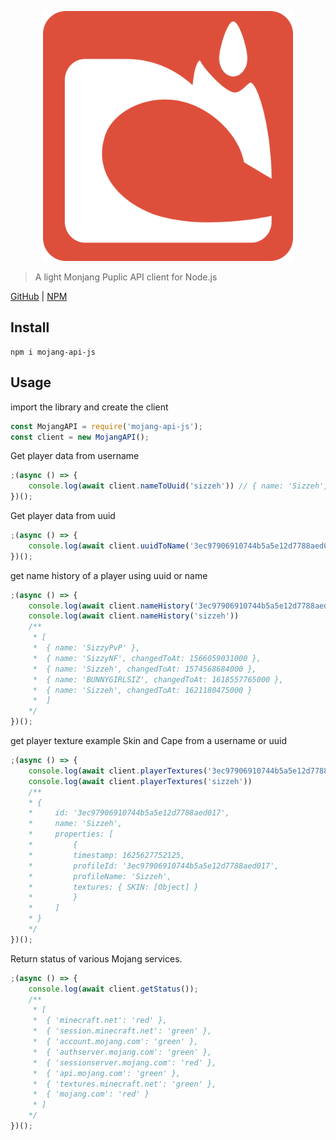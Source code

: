 <p align="center" style="text-align: center;"><img src="https://raw.githubusercontent.com/Sizzeh/mojang-api-js/main/media/logo.png" width="400"/></p>

> A light Monjang Puplic API client for Node.js

[GitHub](https://github.com/Sizzeh/mojang-api-js) | [NPM](https://www.npmjs.com/package/mojang-api-js)

## Install

```shell
npm i mojang-api-js
```

## Usage 

import the library and create the client

```js
const MojangAPI = require('mojang-api-js');
const client = new MojangAPI();
```

Get player data from username

```js
;(async () => {
    console.log(await client.nameToUuid('sizzeh')) // { name: 'Sizzeh', id: '3ec97906910744b5a5e12d7788aed017' }
})();
```

Get player data from uuid

```js
;(async () => {
    console.log(await client.uuidToName('3ec97906910744b5a5e12d7788aed017')) // { id: '3ec97906910744b5a5e12d7788aed017', name: 'Sizzeh' }
})();
```

get name history of a player using uuid or name

```js
;(async () => {
    console.log(await client.nameHistory('3ec97906910744b5a5e12d7788aed017'))
    console.log(await client.nameHistory('sizzeh'))
    /**
     * [
     *  { name: 'SizzyPvP' },
     *  { name: 'SizzyNF', changedToAt: 1566059031000 },
     *  { name: 'Sizzeh', changedToAt: 1574568684000 },
     *  { name: 'BUNNYGIRLSIZ', changedToAt: 1618557765000 },
     *  { name: 'Sizzeh', changedToAt: 1621180475000 }
     *  ]
    */
})();
```

get player texture example Skin and Cape from a username or uuid

```js
;(async () => {
    console.log(await client.playerTextures('3ec97906910744b5a5e12d7788aed017'))
    console.log(await client.playerTextures('sizzeh'))
    /**
    * {
    *     id: '3ec97906910744b5a5e12d7788aed017',
    *     name: 'Sizzeh',
    *     properties: [
    *         {
    *         timestamp: 1625627752125,
    *         profileId: '3ec97906910744b5a5e12d7788aed017',
    *         profileName: 'Sizzeh',
    *         textures: { SKIN: [Object] }
    *         }
    *     ]
    * }
    */
})();
```

Return status of various Mojang services.

```js
;(async () => {
    console.log(await client.getStatus());
    /**
     * [
     *  { 'minecraft.net': 'red' },
     *  { 'session.minecraft.net': 'green' },
     *  { 'account.mojang.com': 'green' },
     *  { 'authserver.mojang.com': 'green' },
     *  { 'sessionserver.mojang.com': 'red' },
     *  { 'api.mojang.com': 'green' },
     *  { 'textures.minecraft.net': 'green' },
     *  { 'mojang.com': 'red' }
     * ]
    */
})();
```